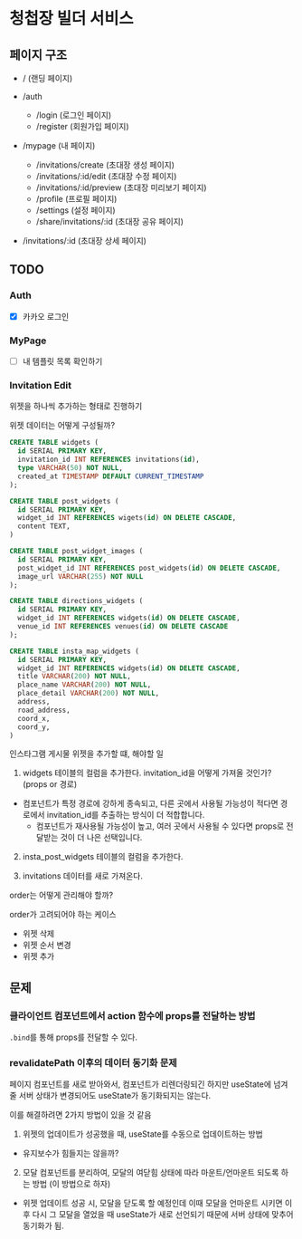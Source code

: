 # 청첩장 빌더 서비스

## 페이지 구조

- / (랜딩 페이지)

- /auth

  - /login (로그인 페이지)
  - /register (회원가입 페이지)

- /mypage (내 페이지)

  - /invitations/create (초대장 생성 페이지)
  - /invitations/:id/edit (초대장 수정 페이지)
  - /invitations/:id/preview (초대장 미리보기 페이지)
  - /profile (프로필 페이지)
  - /settings (설정 페이지)
  - /share/invitations/:id (초대장 공유 페이지)

- /invitations/:id (초대장 상세 페이지)

## TODO

### Auth

- [x] 카카오 로그인

### MyPage

- [ ] 내 템플릿 목록 확인하기

### Invitation Edit

위젯을 하나씩 추가하는 형태로 진행하기

위젯 데이터는 어떻게 구성될까?

```sql
CREATE TABLE widgets (
  id SERIAL PRIMARY KEY,
  invitation_id INT REFERENCES invitations(id),
  type VARCHAR(50) NOT NULL,
  created_at TIMESTAMP DEFAULT CURRENT_TIMESTAMP
);
```

```sql
CREATE TABLE post_widgets (
  id SERIAL PRIMARY KEY,
  widget_id INT REFERENCES wigets(id) ON DELETE CASCADE,
  content TEXT,
)
```

```sql
CREATE TABLE post_widget_images (
  id SERIAL PRIMARY KEY,
  post_widget_id INT REFERENCES post_widgets(id) ON DELETE CASCADE,
  image_url VARCHAR(255) NOT NULL
);
```

```sql
CREATE TABLE directions_widgets (
  id SERIAL PRIMARY KEY,
  widget_id INT REFERENCES widgets(id) ON DELETE CASCADE,
  venue_id INT REFERENCES venues(id) ON DELETE CASCADE
);
```

```sql
CREATE TABLE insta_map_widgets (
  id SERIAL PRIMARY KEY,
  widget_id INT REFERENCES widgets(id) ON DELETE CASCADE,
  title VARCHAR(200) NOT NULL,
  place_name VARCHAR(200) NOT NULL,
  place_detail VARCHAR(200) NOT NULL,
  address,
  road_address,
  coord_x,
  coord_y,
)
```

인스타그램 게시물 위젯을 추가할 떄, 해야할 일

1. widgets 테이블의 컬럼을 추가한다.
   invitation_id을 어떻게 가져올 것인가? (props or 경로)

- 컴포넌트가 특정 경로에 강하게 종속되고, 다른 곳에서 사용될 가능성이 적다면 경로에서 invitation_id를 추출하는 방식이 더 적합합니다.
  - 컴포넌트가 재사용될 가능성이 높고, 여러 곳에서 사용될 수 있다면 props로 전달받는 것이 더 나은 선택입니다.

2. insta_post_widgets 테이블의 컬럼을 추가한다.

3. invitations 데이터를 새로 가져온다.

order는 어떻게 관리해야 할까?

order가 고려되어야 하는 케이스

- 위젯 삭제
- 위젯 순서 변경
- 위젯 추가

## 문제

### 클라이언트 컴포넌트에서 action 함수에 props를 전달하는 방법

`.bind`를 통해 props를 전달할 수 있다.

### revalidatePath 이후의 데이터 동기화 문제

페이지 컴포넌트를 새로 받아와서, 컴포넌트가 리렌더링되긴 하지만 useState에 넘겨줄 서버 상태가 변경되어도 useState가 동기화되지는 않는다.

이를 해결하려면 2가지 방법이 있을 것 같음

1. 위젯의 업데이트가 성공했을 때, useState를 수동으로 업데이트하는 방법

- 유지보수가 힘들지는 않을까?

2. 모달 컴포넌트를 분리하여, 모달의 여닫힘 상태에 따라 마운트/언마운트 되도록 하는 방법 (이 방법으로 하자)

- 위젯 업데이트 성공 시, 모달을 닫도록 할 예정인데 이때 모달을 언마운트 시키면 이후 다시 그 모달을 열었을 때 useState가 새로 선언되기 때문에 서버 상태에 맞추어 동기화가 됨.
